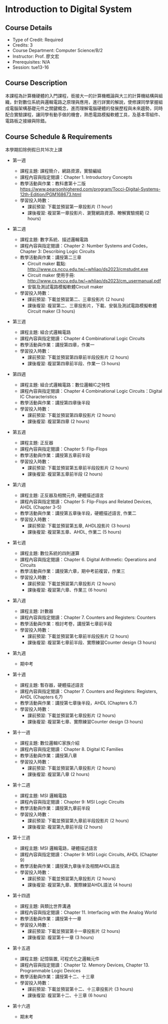# Introduction to Digital System

## Course Details
- Type of Credit: Required
- Credits: 3
- Course Department: Computer Science/B/2
- Instructor: Prof. 廖文宏
- Prerequisites: N/A
- Session: tue13-16

## Course Description
本課程為計算機硬體的入門課程，銜接大一的計算機概論與大三的計算機結構與組織，針對數位系統與邏輯電路之原理與應用，進行詳實的解說，使修課同學掌握組成電腦架構基礎元件之關鍵概念，進而理解電腦硬體的發展歷程與未來趨勢，同時配合實驗課程，讓同學有動手做的機會，熟悉電路模擬軟體工具，及基本零組件、電路板之接線與除錯。

## Course Schedule & Requirements
本學期扣除例假日共16次上課

- 第一週
  - 課程主題: 課程簡介，網路資源，實驗編組
  - 課程內容與指定閱讀：Chapter 1. Introductory Concepts 
  - 教學活動與作業：教科書第十二版 https://www.pearsonhighered.com/program/Tocci-Digital-Systems-12th-Edition/PGM168673.html
  - 學習投入時數：
    - 課前預習: 下載並預習第一章投影片 (1 hour) 
    - 課後複習: 複習第一章投影片、瀏覽網路資源、瞭解實驗規範 (2 hours)

- 第二週
  - 課程主題: 數字系統、描述邏輯電路
  - 課程內容與指定閱讀：Chapter 2: Number Systems and Codes，Chapter 3: Describing Logic Circuits 
  - 教學活動與作業：講授第二三章
    - Circuit maker 載點: http://www.cs.nccu.edu.tw/~whliao/ds2023/cmstudnt.exe 
    - Circuit maker 使用手冊: http://www.cs.nccu.edu.tw/~whliao/ds2023/cm_usermanual.pdf 
    - 安裝及測試電路模擬軟體Circuit maker
  - 學習投入時數：
    - 課前預習: 下載並預習第二、三章投影片 (2 hours) 
    - 課後複習: 複習第二、三章投影片，下載、安裝及測試電路模擬軟體Circuit maker (3 hours)

- 第三週
  - 課程主題: 組合式邏輯電路
  - 課程內容與指定閱讀：Chapter 4 Combinational Logic Circuits 
  - 教學活動與作業：講授第四章，作業一
  - 學習投入時數：
    - 課前預習: 下載並預習第四章前半段投影片 (2 hours) 
    - 課後複習: 複習第四章前半段、作業一 (3 hours)

- 第四週
  - 課程主題: 組合式邏輯電路：數位邏輯IC之特性
  - 課程內容與指定閱讀：Chapter 4 Combinational Logic Circuits：Digital IC Characteristics
  - 教學活動與作業：講授第四章後半段
  - 學習投入時數：
    - 課前預習: 下載並預習第四章投影片 (2 hours) 
    - 課後複習: 複習第四章 (2 hours)

- 第五週
  - 課程主題: 正反器
  - 課程內容與指定閱讀：Chapter 5: Flip-Flops 
  - 教學活動與作業：講授第五章前半段
  - 學習投入時數：
    - 課前預習: 下載並預習第五章前半段投影片 (2 hours) 
    - 課後複習: 複習第五章前半段 (2 hours)

- 第六週
  - 課程主題: 正反器及相關元件, 硬體描述語言
  - 課程內容與指定閱讀：Chapter 5: Flip-Flops and Related Devices, AHDL (Chapter 3-5)
  - 教學活動與作業：講授第五章後半段，硬體描述語言, 作業二
  - 學習投入時數：
    - 課前預習: 下載並預習第五章, AHDL投影片 (3 hours) 
    - 課後複習: 複習第五章、AHDL, 作業二 (5 hours)

- 第七週
  - 課程主題: 數位系統的四則運算
  - 課程內容與指定閱讀：Chapter 6. Digital Arithmetic: Operations and Circuits 
  - 教學活動與作業：講授第六章，期中考前複習，作業三
  - 學習投入時數：
    - 課前預習: 下載並預習第六章投影片 (2 hours) 
    - 課後複習: 複習第六章、作業三 (6 hours)

- 第八週
  - 課程主題: 計數器
  - 課程內容與指定閱讀：Chapter 7. Counters and Registers: Counters 
  - 教學活動與作業：檢討考卷，講授第七章前半段
  - 學習投入時數：
    - 課前預習: 下載並預習第七章前半段投影片 (2 hours) 
    - 課後複習: 複習第七章前半段、實際練習Counter design (3 hours)

- 第九週
  - 期中考 

- 第十週
  - 課程主題: 暫存器，硬體描述語言
  - 課程內容與指定閱讀：Chapter 7. Counters and Registers: Registers, AHDL (Chapters 6,7) 
  - 教學活動與作業：講授第七章後半段，AHDL (Chapters 6.7)
  - 學習投入時數：
    - 課前預習: 下載並預習第七章投影片 (2 hours) 
    - 課後複習: 複習第七章、實際練習Counter design (3 hours)

- 第十一週
  - 課程主題: 數位邏輯IC家族介紹
  - 課程內容與指定閱讀：Chapter 8. Digital IC Families
  - 教學活動與作業：講授第八章
  - 學習投入時數：
    - 課前預習: 下載並預習第八章投影片 (2 hours) 
    - 課後複習: 複習第八章 (2 hours)

- 第十二週
  - 課程主題: MSI 邏輯電路
  - 課程內容與指定閱讀：Chapter 9: MSI Logic Circuits 
  - 教學活動與作業：講授第九章前半段
  - 學習投入時數：
    - 課前預習: 下載並預習第九章前半段投影片 (2 hours) 
    - 課後複習: 複習第九章前半段 (2 hours)

- 第十三週
  - 課程主題: MSI 邏輯電路，硬體描述語言
  - 課程內容與指定閱讀：Chapter 9: MSI Logic Circuits, AHDL (Chapter 9) 
  - 教學活動與作業：講授第九章後半及相關AHDL語法
  - 學習投入時數：
    - 課前預習: 下載並預習第九章投影片 (2 hours) 
    - 課後複習: 複習第九章、實際練習AHDL語法 (4 hours)

- 第十四週
  - 課程主題: 與類比世界溝通
  - 課程內容與指定閱讀：Chapter 11. Interfacing with the Analog World
  - 教學活動與作業：講授第十一章
  - 學習投入時數：
    - 課前預習: 下載並預習第十一章投影片 (2 hours) 
    - 課後複習: 複習第十一章 (3 hours)

- 第十五週
  - 課程主題: 記憶裝置, 可程式化之邏輯元件
  - 課程內容與指定閱讀：Chapter 12. Memory Devices, Chapter 13. Programmable Logic Devices
  - 教學活動與作業：講授第十二、十三章
  - 學習投入時數：
    - 課前預習: 下載並預習第十二、十三章投影片 (3 hours) 
    - 課後複習: 複習第十二、十三章 (6 hours)

- 第十六週
  - 期末考